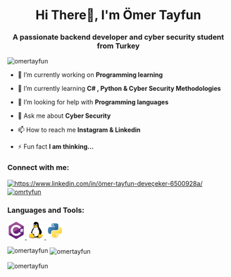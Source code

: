 <h1 align="center">Hi There👋, I'm Ömer Tayfun</h1>
<h3 align="center">A passionate backend developer and cyber security student from Turkey</h3>

<p align="left"> <img src="https://komarev.com/ghpvc/?username=omertayfun&label=Profile%20views&color=0e75b6&style=flat" alt="omertayfun" /> </p>

- 🔭 I’m currently working on **Programming learning**

- 🌱 I’m currently learning **C# , Python & Cyber Security Methodologies**

- 🤝 I’m looking for help with **Programming languages**

- 💬 Ask me about **Cyber Security**

- 📫 How to reach me **Instagram & Linkedin**

- ⚡ Fun fact **I am thinking...**

<h3 align="left">Connect with me:</h3>
<p align="left">
<a href="https://linkedin.com/in/https://www.linkedin.com/in/ömer-tayfun-deveçeker-6500928a/" target="blank"><img align="center" src="https://raw.githubusercontent.com/rahuldkjain/github-profile-readme-generator/master/src/images/icons/Social/linked-in-alt.svg" alt="https://www.linkedin.com/in/ömer-tayfun-deveçeker-6500928a/" height="30" width="40" /></a>
<a href="https://instagram.com/omrtyfun" target="blank"><img align="center" src="https://raw.githubusercontent.com/rahuldkjain/github-profile-readme-generator/master/src/images/icons/Social/instagram.svg" alt="omrtyfun" height="30" width="40" /></a>
</p>

<h3 align="left">Languages and Tools:</h3>
<p align="left"> <a href="https://www.w3schools.com/cs/" target="_blank" rel="noreferrer"> <img src="https://raw.githubusercontent.com/devicons/devicon/master/icons/csharp/csharp-original.svg" alt="csharp" width="40" height="40"/> </a> <a href="https://www.linux.org/" target="_blank" rel="noreferrer"> <img src="https://raw.githubusercontent.com/devicons/devicon/master/icons/linux/linux-original.svg" alt="linux" width="40" height="40"/> </a> <a href="https://www.python.org" target="_blank" rel="noreferrer"> <img src="https://raw.githubusercontent.com/devicons/devicon/master/icons/python/python-original.svg" alt="python" width="40" height="40"/> </a> </p>

<p><img align="left" src="https://github-readme-stats.vercel.app/api/top-langs?username=omertayfun&show_icons=true&locale=en&layout=compact" alt="omertayfun" /></p>

<p>&nbsp;<img align="center" src="https://github-readme-stats.vercel.app/api?username=omertayfun&show_icons=true&locale=en" alt="omertayfun" /></p>

<p><img align="center" src="https://github-readme-streak-stats.herokuapp.com/?user=omertayfun&" alt="omertayfun" /></p>
